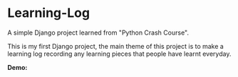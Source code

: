 # Learning-Log
A simple Django project learned from "Python Crash Course".

This is my first Django project, the main theme of this project is to make a learning log recording any learning pieces that people have learnt everyday.

**Demo:**
 

